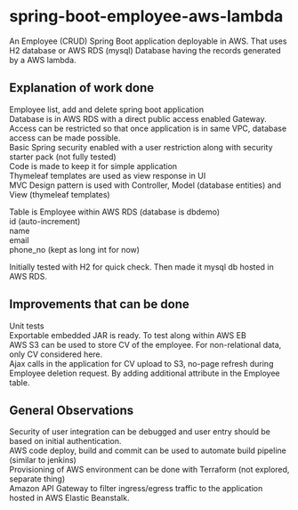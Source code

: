 # spring-boot-employee-aws-lambda
An Employee (CRUD) Spring Boot application deployable in AWS.
That uses H2 database or AWS RDS (mysql) Database having the records generated by a AWS lambda.

## Explanation of work done
Employee list, add and delete spring boot application  
Database is in AWS RDS with a direct public access enabled Gateway.
Access can be restricted so that once application is in same VPC, database access can be made possible.  
Basic Spring security enabled with a user restriction along with security starter pack (not fully tested)  
Code is made to keep it for simple application  
Thymeleaf templates are used as view response in UI  
MVC Design pattern is used with Controller, Model (database entities) and View (thymeleaf templates)  

Table is Employee within AWS RDS (database is dbdemo)  
id (auto-increment)  
name  
email  
phone_no (kept as long int for now)  

Initially tested with H2 for quick check. Then made it mysql db hosted in AWS RDS.  



## Improvements that can be done
Unit tests  
Exportable embedded JAR is ready. To test along within AWS EB  
AWS S3 can be used to store CV of the employee. For non-relational data, only CV considered here.  
Ajax calls in the application for CV upload to S3, no-page refresh during Employee deletion request.
By adding additional attribute in the Employee table.  

## General Observations
Security of user integration can be debugged and user entry should be based on initial authentication.  
AWS code deploy, build and commit can be used to automate build pipeline (similar to jenkins)  
Provisioning of AWS environment can be done with Terraform (not explored, separate thing)  
Amazon API Gateway to filter ingress/egress traffic to the application hosted in AWS Elastic Beanstalk.  





